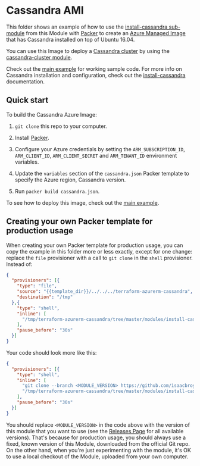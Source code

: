 # Cassandra  AMI

This folder shows an example of how to use the [install-cassandra sub-module](https://github.com/isaacbroyles/terraform-azurerm-cassandra/tree/master/modules/install-cassandra) from this Module with [Packer](https://www.packer.io/) to create an 
[Azure Managed Image](https://docs.microsoft.com/en-us/azure/virtual-machines/linux/build-image-with-packer) that has Cassandra installed on top of Ubuntu 16.04.

You can use this Image to deploy a [Cassandra cluster](https://www.cassandraproject.io/) by using the [cassandra-cluster module](https://github.com/isaacbroyles/terraform-azurerm-cassandra/tree/master/modules/cassandra-cluster).

Check out the [main example](https://github.com/isaacbroyles/terraform-azurerm-cassandra/tree/master/MAIN.md) for working sample code. For more info on Cassandra 
installation and configuration, check out the [install-cassandra](https://github.com/isaacbroyles/terraform-azurerm-cassandra/tree/master/modules/install-cassandra) documentation.

## Quick start

To build the Cassandra Azure Image:

1. `git clone` this repo to your computer.
1. Install [Packer](https://www.packer.io/).
1. Configure your Azure credentials by setting the `ARM_SUBSCRIPTION_ID`, `ARM_CLIENT_ID`, `ARM_CLIENT_SECRET` and `ARM_TENANT_ID` environment variables.
1. Update the `variables` section of the `cassandra.json` Packer template to specify the Azure region, Cassandra version.

1. Run `packer build cassandra.json`.

To see how to deploy this image, check out the [main example](https://github.com/isaacbroyles/terraform-azurerm-cassandra/tree/master/MAIN.md).


## Creating your own Packer template for production usage

When creating your own Packer template for production usage, you can copy the example in this folder more or less exactly, except for one change: replace the `file` provisioner with a call to `git clone` in the `shell` provisioner. Instead of:

```json
{
  "provisioners": [{
    "type": "file",
    "source": "{{template_dir}}/../../../terraform-azurerm-cassandra",
    "destination": "/tmp"
  },{
    "type": "shell",
    "inline": [
      "/tmp/terraform-azurerm-cassandra/tree/master/modules/install-cassandra/install-cassandra --version {{user `cassandra_version`}}"
    ],
    "pause_before": "30s"
  }]
}
```

Your code should look more like this:

```json
{
  "provisioners": [{
    "type": "shell",
    "inline": [
      "git clone --branch <MODULE_VERSION> https://github.com/isaacbroyles/terraform-azurerm-cassandra.git /tmp/terraform-cassandra-azure",
      "/tmp/terraform-azurerm-cassandra/tree/master/modules/install-cassandra/install-cassandra --version {{user `cassandra_version`}}"
    ],
    "pause_before": "30s"
  }]
}
```

You should replace `<MODULE_VERSION>` in the code above with the version of this module that you want to use (see the [Releases Page](../../releases) for all available versions). That's because for production usage, you should always use a fixed, known version of this Module, downloaded from the official Git repo. On the other hand, when you're  just experimenting with the module, it's OK to use a local checkout of the Module, uploaded from your own computer.
